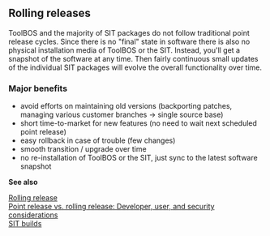 ## Rolling releases

ToolBOS and the majority of SIT packages do not follow traditional point release cycles. Since there is no "final"
state in software there is also no physical installation media of ToolBOS or the SIT. Instead, you'll get a snapshot of 
the software at any time. Then fairly continuous small updates of the individual SIT packages will evolve the overall 
functionality over time.

### Major benefits

* avoid efforts on maintaining old versions (backporting patches, managing various customer branches → single source base)
* short time-to-market for new features (no need to wait next scheduled point release)
* easy rollback in case of trouble (few changes)
* smooth transition / upgrade over time
* no re-installation of ToolBOS or the SIT, just sync to the latest software snapshot

**See also**

[Rolling release](http://en.wikipedia.org/wiki/Rolling_Release)  
[Point release vs. rolling release: Developer, user, and security considerations](http://www.techrepublic.com/blog/security/point-release-vs-rolling-release-developer-user-and-security-considerations/4150 )  
[SIT builds](../HowTo/SITBuilds.md)
